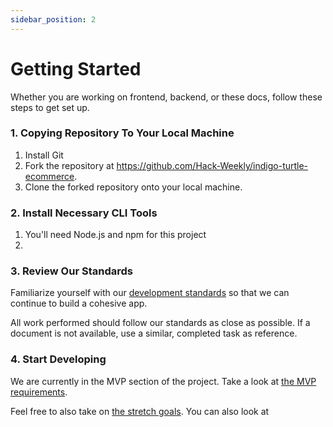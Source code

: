 ```yaml
---
sidebar_position: 2
---
```


# Getting Started

Whether you are working on frontend, backend, or these docs, follow these steps to get set up.

### 1. Copying Repository To Your Local Machine

1. Install Git
2. Fork the repository at <a href="https://github.com/Hack-Weekly/indigo-turtle-ecommerce" target="_blank" rel="noopener noreferrer">https://github.com/Hack-Weekly/indigo-turtle-ecommerce</a>.
3. Clone the forked repository onto your local machine.

### 2. Install Necessary CLI Tools

1. You'll need Node.js and npm for this project
2. 

### 3. Review Our Standards

Familiarize yourself with our <a href="/docs/category/development-standards">development standards</a> so that we can continue to build a cohesive app.

All work performed should follow our standards as close as possible. If a document is not available, use a similar, completed task as reference.

### 4. Start Developing

We are currently in the MVP section of the project. Take a look at <a href="/docs/category/mvp-requirements">the MVP requirements</a>.

Feel free to also take on <a href="/docs/stretch-goals.md">the stretch goals</a>.
You can also look at 

